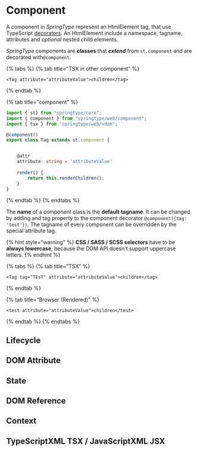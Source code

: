 # Component

A component in _SpringType_ represent an HtmlElement tag, that use TypeScript [decorators](https://www.typescriptlang.org/docs/handbook/decorators.html). An HtmlElement include a namespace, tagname, attributes and _optional_ nested child elements. 

_SpringType_ components are **classes** that _**extend**_ from `st.component` and are decorated with`@component`.

{% tabs %}
{% tab title="TSX in other component" %}
```markup
<Tag attribute="attributeValue">children</tag>
```
{% endtab %}

{% tab title="component" %}
```typescript
import { st} from "springtype/core";
import { component } from "springtype/web/component";
import { tsx } from "springtype/web/vdom";

@component()
export class Tag extends st.component {


    @attr
    attribute: string = 'attributeValue'
    
    render() {
        return this.renderChildren();          
    }
}

```
{% endtab %}
{% endtabs %}



 The **name** of a component class is the **default tagname**. It can be changed by adding and tag property to the component decorator `@component({tag: 'test'})`.  The tagname of every component can be overridden by the special attribute tag.

{% hint style="warning" %}
**CSS / SASS / SCSS selectors** have to be **always lowercase**, because the DOM API doesn't support uppercase letters.
{% endhint %}

{% tabs %}
{% tab title="TSX" %}
```markup
<Tag tag="TEsT" attribute="attributeValue">children</tag>
```
{% endtab %}

{% tab title="Browser \(Rendered\)" %}
```markup
<test attribute="attributeValue">children</test>
```
{% endtab %}
{% endtabs %}



## Lifecycle

## DOM Attribute

## State

## DOM Reference

## Context

## TypeScriptXML TSX / JavaScriptXML JSX



